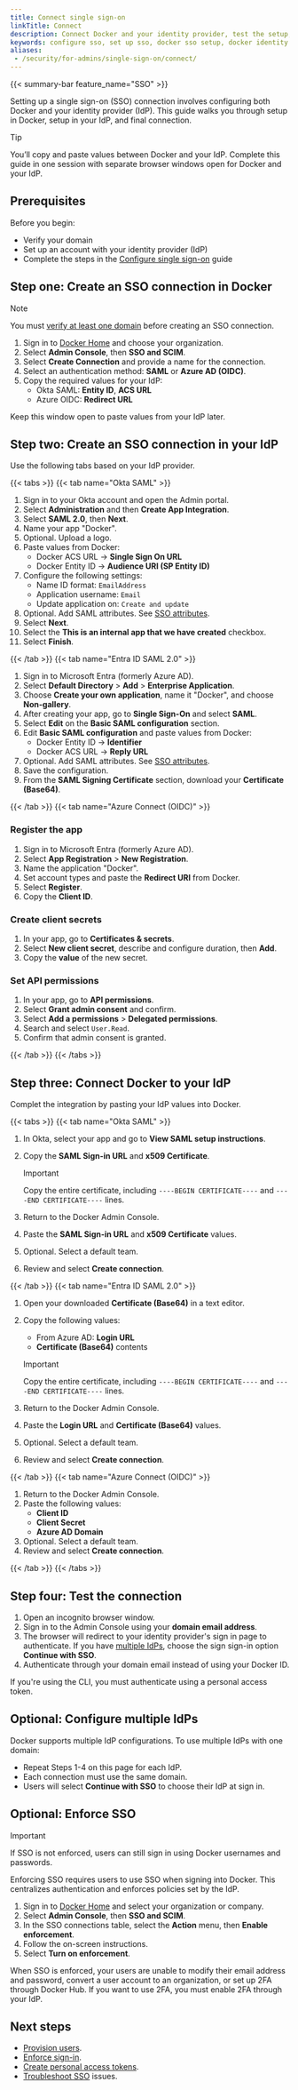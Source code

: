 ```yaml
---
title: Connect single sign-on
linkTitle: Connect
description: Connect Docker and your identity provider, test the setup, and enable enforcement
keywords: configure sso, set up sso, docker sso setup, docker identity provider, sso enforcement, docker hub, security
aliases:
 - /security/for-admins/single-sign-on/connect/
---
```


{{< summary-bar feature_name="SSO" >}}

Setting up a single sign-on (SSO) connection involves configuring both Docker
and your identity provider (IdP). This guide walks you through setup
in Docker, setup in your IdP, and final connection.

> [!TIP]
>
> You’ll copy and paste values between Docker and your IdP. Complete this guide
in one session with separate browser windows open for Docker and your IdP.

## Prerequisites

Before you begin:

- Verify your domain
- Set up an account with your identity provider (IdP)
- Complete the steps in the [Configure single sign-on](configure.md) guide

## Step one: Create an SSO connection in Docker

> [!NOTE]
>
> You must [verify at least one domain](/manuals/enterprise/security/single-sign-on/configure.md) before creating an SSO connection.

1. Sign in to [Docker Home](https://app.docker.com) and choose your
organization.
1. Select **Admin Console**, then **SSO and SCIM**.
1. Select **Create Connection** and provide a name for the connection.
1. Select an authentication method: **SAML** or **Azure AD (OIDC)**.
1. Copy the required values for your IdP:
    - Okta SAML: **Entity ID**, **ACS URL**
    - Azure OIDC: **Redirect URL**

Keep this window open to paste values from your IdP later.

## Step two: Create an SSO connection in your IdP

Use the following tabs based on your IdP provider.

{{< tabs >}}
{{< tab name="Okta SAML" >}}

1. Sign in to your Okta account and open the Admin portal.
1. Select **Administration** and then **Create App Integration**.
1. Select **SAML 2.0**, then **Next**.
1. Name your app "Docker".
1. Optional. Upload a logo.
1. Paste values from Docker:
    - Docker ACS URL -> **Single Sign On URL**
    - Docker Entity ID -> **Audience URI (SP Entity ID)**
1. Configure the following settings:
    - Name ID format: `EmailAddress`
    - Application username: `Email`
    - Update application on: `Create and update`
1. Optional. Add SAML attributes. See [SSO attributes](/manuals/enterprise/security/provisioning/_index.md#sso-attributes).
1. Select **Next**.
1. Select the **This is an internal app that we have created** checkbox.
1. Select **Finish**.

{{< /tab >}}
{{< tab name="Entra ID SAML 2.0" >}}

1. Sign in to Microsoft Entra (formerly Azure AD).
1. Select **Default Directory** > **Add** > **Enterprise Application**.
1. Choose **Create your own application**, name it "Docker", and choose **Non-gallery**.
1. After creating your app, go to **Single Sign-On** and select **SAML**.
1. Select **Edit** on the **Basic SAML configuration** section.
1. Edit **Basic SAML configuration** and paste values from Docker:
    - Docker Entity ID -> **Identifier**
    - Docker ACS URL -> **Reply URL**
1. Optional. Add SAML attributes. See [SSO attributes](/manuals/enterprise/security/provisioning/_index.md#sso-attributes).
1. Save the configuration.
1. From the **SAML Signing Certificate** section, download your **Certificate (Base64)**.

{{< /tab >}}
{{< tab name="Azure Connect (OIDC)" >}}

### Register the app

1. Sign in to Microsoft Entra (formerly Azure AD).
1. Select **App Registration** > **New Registration**.
1. Name the application "Docker".
1. Set account types and paste the **Redirect URI** from Docker.
1. Select **Register**.
1. Copy the **Client ID**.

### Create client secrets

1. In your app, go to **Certificates & secrets**.
1. Select **New client secret**, describe and configure duration, then **Add**.
1. Copy the **value** of the new secret.

### Set API permissions

1. In your app, go to **API permissions**.
1. Select **Grant admin consent** and confirm.
1. Select **Add a permissions** > **Delegated permissions**.
1. Search and select `User.Read`.
1. Confirm that admin consent is granted.

{{< /tab >}}
{{< /tabs >}}

## Step three: Connect Docker to your IdP

Complet the integration by pasting your IdP values into Docker.

{{< tabs >}}
{{< tab name="Okta SAML" >}}

1. In Okta, select your app and go to **View SAML setup instructions**.
1. Copy the **SAML Sign-in URL** and **x509 Certificate**.

    > [!IMPORTANT]
    >
    > Copy the entire certificate, including `----BEGIN CERTIFICATE----` and `----END CERTIFICATE----` lines.
1. Return to the Docker Admin Console.
1. Paste the **SAML Sign-in URL** and **x509 Certificate** values.
1. Optional. Select a default team.
1. Review and select **Create connection**.

{{< /tab >}}
{{< tab name="Entra ID SAML 2.0" >}}

1. Open your downloaded **Certificate (Base64)** in a text editor.
1. Copy the following values:
    - From Azure AD: **Login URL**
    - **Certificate (Base64)** contents

    > [!IMPORTANT]
    >
    > Copy the entire certificate, including `----BEGIN CERTIFICATE----` and `----END CERTIFICATE----` lines.
1. Return to the Docker Admin Console.
1. Paste the **Login URL** and **Certificate (Base64)** values.
1. Optional. Select a default team.
1. Review and select **Create connection**.

{{< /tab >}}
{{< tab name="Azure Connect (OIDC)" >}}

1. Return to the Docker Admin Console.
1. Paste the following values:
    - **Client ID**
    - **Client Secret**
    - **Azure AD Domain**
1. Optional. Select a default team.
1. Review and select **Create connection**.

{{< /tab >}}
{{< /tabs >}}

## Step four: Test the connection

1. Open an incognito browser window.
1. Sign in to the Admin Console using your **domain email address**.
1. The browser will redirect to your identity provider's sign in page to authenticate. If you have [multiple IdPs](#optional-configure-multiple-idps), choose the sign sign-in option **Continue with SSO**.
1. Authenticate through your domain email instead of using your Docker ID.

If you're using the CLI, you must authenticate using a personal access token.

## Optional: Configure multiple IdPs

Docker supports multiple IdP configurations. To use multiple IdPs with one domain:

- Repeat Steps 1-4 on this page for each IdP.
- Each connection must use the same domain.
- Users will select **Continue with SSO** to choose their IdP at sign in.

## Optional: Enforce SSO

> [!IMPORTANT]
>
> If SSO is not enforced, users can still sign in using Docker usernames and passwords.

Enforcing SSO requires users to use SSO when signing into Docker. This centralizes authentication and enforces policies set by the IdP.

1. Sign in to [Docker Home](https://app.docker.com/) and select
your organization or company.
1. Select **Admin Console**, then **SSO and SCIM**.
1. In the SSO connections table, select the **Action** menu, then **Enable enforcement**.
1. Follow the on-screen instructions.
1. Select **Turn on enforcement**.

When SSO is enforced, your users are unable to modify their email address and
password, convert a user account to an organization, or set up 2FA through
Docker Hub. If you want to use 2FA, you must enable 2FA through your IdP.

## Next steps

- [Provision users](/manuals/enterprise/security/provisioning/_index.md).
- [Enforce sign-in](../enforce-sign-in/_index.md).
- [Create personal access tokens](/manuals/enterprise/security/access-tokens.md).
- [Troubleshoot SSO](/manuals/enterprise/troubleshoot/troubleshoot-sso.md) issues.
